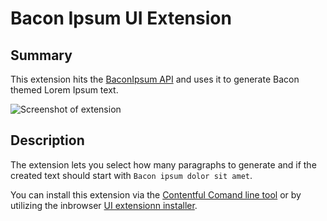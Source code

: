 # Bacon Ipsum UI Extension

## Summary
This extension hits the [BaconIpsum API](http://baconipsum.com/) and uses it to generate Bacon themed Lorem Ipsum text.

![Screenshot of extension](contentful-bacon-uiextensions/bacon-screenshot.png "Screenshot of extension")

## Description

The extension lets you select how many paragraphs to generate and if the created text should start with `Bacon ipsum dolor sit amet`.

You can install this extension via the [Contentful Comand line tool]() or by utilizing the inbrowser [UI extensionn installer]().
